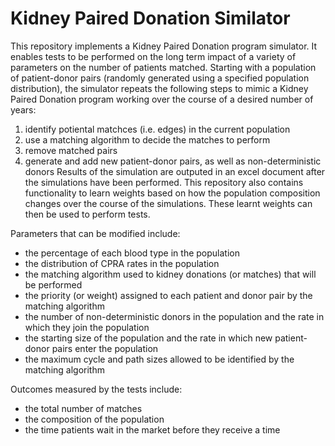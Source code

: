 # Kidney Paired Donation Similator
This repository implements a Kidney Paired Donation program simulator. It enables tests to be performed on the long term impact of a variety of parameters on the number of patients matched. Starting with a population of patient-donor pairs (randomly generated using a specified population distribution), the simulator repeats the following steps to mimic a Kidney Paired Donation program working over the course of a desired number of years:
1. identify potiental matchces (i.e. edges) in the current population
2. use a matching algorithm to decide the matches to perform
3. remove matched pairs
4. generate and add new patient-donor pairs, as well as non-deterministic donors
Results of the simulation are outputed in an excel document after the simulations have been performed. This repository also contains functionality to learn weights based on how the population composition changes over the course of the simulations. These learnt weights can then be used to perform tests.

Parameters that can be modified include: 
- the percentage of each blood type in the population
- the distribution of CPRA rates in the population
- the matching algorithm used to kidney donations (or matches) that will be performed
- the priority (or weight) assigned to each patient and donor pair by the matching algorithm
- the number of non-deterministic donors in the population and the rate in which they join the population
- the starting size of the population and the rate in which new patient-donor pairs enter the population
- the maximum cycle and path sizes allowed to be identified by the matching algorithm

Outcomes measured by the tests include: 
- the total number of matches
- the composition of the population
- the time patients wait in the market before they receive a time

